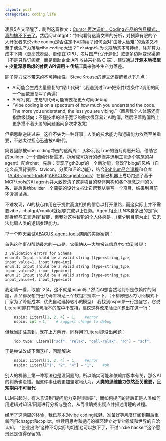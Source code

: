 ```yaml
---
layout: post
categories: coding life
---
```


凌晨5点又早醒了，刷到这篇推文：[Cursor 再次调价，Coding 产品的包月模式，真的搞不下去了](https://mp.weixin.qq.com/s/1Uxyarhwyi1Tyq1yNnS_Pw)，然后问chatgpt：“如何看待这篇文章的分析，对预算有限的个人开发者来说vibe coding是否注定不可持续？如何面对“由奢入俭难”的落差又不至于使生产力落后vibe coding太远？”
chatgpt认为长期确实不可持续，除非算力成本下降（更高效模型、更便宜 GPU、芯片国产化/开源化）或更多边际变现渠道（不是只靠订阅费，而是借助企业 API 收益来补贴 C 端），建议通过**开源本地模型 + 少量深思熟虑的付费 API调用 + 传统工具**来弥补生产力落差。

除了算力成本带来的不可持续性，[Steve Krouse的博文](https://blog.val.town/vibe-code)还提醒我以下几点：
- AI可能会生成大量重复的“屎山代码”（我遇到过Trae把条件1或条件2调用的同一个函数重复写了两遍）
- AI有幻觉，生成的代码可能需要花更长时间debug
- “Vibe coding is on a spectrum of how much you understand the code. The more you understand, the less you are vibing.”（而且我个人体感还有指数级倾向：不懂技术的过于宽泛的需求很容易让AI跑偏，然后沿着跑偏路上更多摸不着头脑的问题追问多次才发觉）

但把思路逆转过来，这样不失为一种好事：人类的技术能力和逻辑能力依然至关重要，不必太过担心迅速被AI取代。

简要回顾被vibe coding冲击的这两周：
从$3订阅Trae的首月优惠开始，借助它的builder（一个自动分析需求，拆解成可执行的步骤并选用工具逐个实施的AI agent）配合chat，先后：实现了gth2upf的一个新功能，修改了blog的风格（自定义首页背景图、favicon，分页和评论功能），结合[Bohrium平台课程](https://www.bohrium.com/courses/5920545182?tab=courses)和仓库（[AI4S-agent-tools](https://github.com/deepmodeling/AI4S-agent-tools)和[ABACUS-agent-tools](https://github.com/deepmodeling/ABACUS-agent-tools)）在自己机器上成功跑通了基于MCP tools的AI agents并大致摸清了这类项目的整体架构和各个概念之间的关系，最后丢给builder一个简要的设计文档让它帮我从零写一个项目，结果到目前还没调试通。

不难发现，AI的核心作用在于提供高度相关的信息以打开思路，而这实际上并不需要vibe，chatgpt/copilot就足够完成以上任务。Agent相比LLM本身多出的是“问题拆解与工具选择”智能，但我对这种智能的个人体感是，（至少到目前为止）它无法比肩人类的逻辑推理能力。

举一个昨天尝试[ABACUS-agent-tools](https://github.com/deepmodeling/ABACUS-agent-tools)遇到的实际案例：

首先这件事AI帮助最大的一点是，它很快从一大堆报错信息中定位到关键：
```
3 validation errors for Schema
enum.0: Input should be a valid string [type=string_type, input_value=1, input_type=int]
enum.1: Input should be a valid string [type=string_type, input_value=2, input_type=int]  
enum.2: Input should be a valid string [type=string_type, input_value=4, input_type=int]
```
我定睛一看，取值1|2|4，这不就是nspin吗？然而AI想当然地判断是依赖库的问题，甚至都没想到在代码里将这三个数组合搜索一下。（不排除是因为订阅模式下厂家为了降低成本，优先自动选择较小的模型）
我找到nspin那一行提醒它，它说Literal可能在有些老版本的库中不支持，建议这样改来验证问题出在这一行：
```python
    nspin: Literal[1, 2, 4] = 1,    #error
    nspin: int = 1,    # suggest change to debug
```
但我当即注意到，就在上方两行，同样用了Literal却没出问题：
```python
    job_type: Literal["scf", "relax", "cell-relax", "md"] = "scf",
```
于是尝试改成下面这样，问题解决:
```python
    nspin: Literal[1, 2, 4] = 1,    #error
    nspin: Literal["1", "2", "4"] = "1",    #ok
```
别人的机器上第一种写法也是没问题的，所以确实可能和依赖库版本有关，那么AI的判断也没错。但这件事让我更加坚定地认为，**人类的思维能力依然至关重要，且短期内不可替代**。

LLM兴起时，有人意识到“提问能力变得很重要”，而如何提问的背后正是人类如何用逻辑对知识/问题进行分析与整合，从而准确找出疑点并描述清楚的过程。

经历了这两周的体验，我已基本对vibe coding祛魅，准备好等月度订阅到期后重新回归chatgpt和copilot，继续用思考和提问的循环建立对专业领域和世界的自洽认知。
“创业出海”这种不切实际的幻想也可以放下了，不过“indie hacker”这个愿景还是值得保留的。